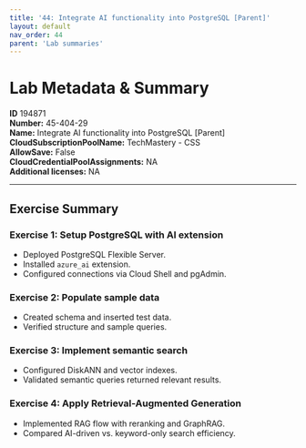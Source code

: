 ```yaml
---
title: '44: Integrate AI functionality into PostgreSQL [Parent]'
layout: default
nav_order: 44
parent: 'Lab summaries'
--- 
```


# Lab Metadata & Summary

**ID** 194871  
**Number:** 45-404-29  
**Name:** Integrate AI functionality into PostgreSQL [Parent]  
**CloudSubscriptionPoolName:** TechMastery - CSS  
**AllowSave:** False  
**CloudCredentialPoolAssignments:** NA  
**Additional licenses:** NA  

---

## Exercise Summary

### Exercise 1: Setup PostgreSQL with AI extension
- Deployed PostgreSQL Flexible Server.  
- Installed `azure_ai` extension.  
- Configured connections via Cloud Shell and pgAdmin.  

### Exercise 2: Populate sample data
- Created schema and inserted test data.  
- Verified structure and sample queries.  

### Exercise 3: Implement semantic search
- Configured DiskANN and vector indexes.  
- Validated semantic queries returned relevant results.  

### Exercise 4: Apply Retrieval-Augmented Generation
- Implemented RAG flow with reranking and GraphRAG.  
- Compared AI-driven vs. keyword-only search efficiency.

